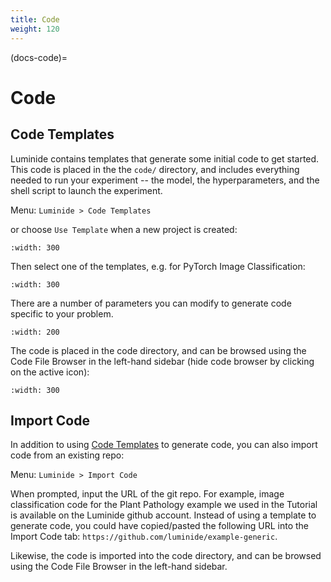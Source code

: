 ```yaml
---
title: Code
weight: 120
---
```


(docs-code)=
# Code

## Code Templates

Luminide contains templates that generate some initial code to get started.  This code is placed in the the `code/` directory, and includes everything needed to run your experiment -- the model, the hyperparameters, and the shell script to launch the experiment.

Menu: `Luminide > Code Templates`

or choose `Use Template`  when a new project is created:

```{image} ../images/feb-initialize-project-code.png
:width: 300
```
Then select one of the templates, e.g. for PyTorch Image Classification:

```{image} ../images/feb-template-use.png
:width: 300
```

There are a number of parameters you can modify to generate code specific to your problem.

```{image} ../images/feb-template-parameters.png
:width: 200
```

The code is placed in the code directory, and can be browsed using the Code File Browser in the left-hand sidebar (hide code browser by clicking on the active icon):

```{image} ../images/feb-code-browser.png
:width: 300
```

## Import Code

In addition to using [Code Templates](docs-code) to generate code, you can also import code from an existing repo:

Menu: `Luminide > Import Code`

When prompted, input the URL of the git repo.  For example, image classification code for the Plant Pathology example we used in the Tutorial is available on the Luminide github account.  Instead of using a template to generate code, you could have copied/pasted the following URL into the Import Code tab: `https://github.com/luminide/example-generic`.

Likewise, the code is imported into the code directory, and can be browsed using the Code File Browser in the left-hand sidebar.
